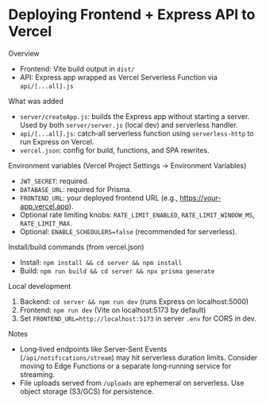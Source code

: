 Deploying Frontend + Express API to Vercel
=========================================

Overview
- Frontend: Vite build output in `dist/`
- API: Express app wrapped as Vercel Serverless Function via `api/[...all].js`

What was added
- `server/createApp.js`: builds the Express app without starting a server. Used by both `server/server.js` (local dev) and serverless handler.
- `api/[...all].js`: catch‑all serverless function using `serverless-http` to run Express on Vercel.
- `vercel.json`: config for build, functions, and SPA rewrites.

Environment variables (Vercel Project Settings → Environment Variables)
- `JWT_SECRET`: required.
- `DATABASE_URL`: required for Prisma.
- `FRONTEND_URL`: your deployed frontend URL (e.g., https://your-app.vercel.app).
- Optional rate limiting knobs: `RATE_LIMIT_ENABLED`, `RATE_LIMIT_WINDOW_MS`, `RATE_LIMIT_MAX`.
- Optional: `ENABLE_SCHEDULERS=false` (recommended for serverless).

Install/build commands (from vercel.json)
- Install: `npm install && cd server && npm install`
- Build: `npm run build && cd server && npx prisma generate`

Local development
1) Backend: `cd server && npm run dev` (runs Express on localhost:5000)
2) Frontend: `npm run dev` (Vite on localhost:5173 by default)
3) Set `FRONTEND_URL=http://localhost:5173` in server `.env` for CORS in dev.

Notes
- Long‑lived endpoints like Server‑Sent Events (`/api/notifications/stream`) may hit serverless duration limits. Consider moving to Edge Functions or a separate long‑running service for streaming.
- File uploads served from `/uploads` are ephemeral on serverless. Use object storage (S3/GCS) for persistence.

